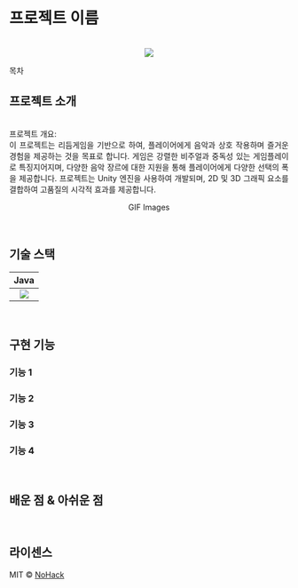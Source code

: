 # 프로젝트 이름

<p align="center">
  <br>
  <img src="./images/common/logo-sample.jpeg">
  <br>
</p>

목차

## 프로젝트 소개

<p align="justify">
  <br>
프로젝트 개요:
</br>
이 프로젝트는 리듬게임을 기반으로 하여, 플레이어에게 음악과 상호 작용하며 즐거운 경험을 제공하는 것을 목표로 합니다. 게임은 강렬한 비주얼과 중독성 있는 게임플레이로 특징지어지며, 다양한 음악 장르에 대한 지원을 통해 플레이어에게 다양한 선택의 폭을 제공합니다. 프로젝트는 Unity 엔진을 사용하여 개발되며, 2D 및 3D 그래픽 요소를 결합하여 고품질의 시각적 효과를 제공합니다.
</p>

<p align="center">
GIF Images
</p>

<br>

## 기술 스택

| Java |
| :--------: |
|   <img src="https://img.shields.io/badge/java-007396?style=for-the-badge&logo=java&logoColor=white">|

<br>

## 구현 기능

### 기능 1

### 기능 2

### 기능 3

### 기능 4

<br>

## 배운 점 & 아쉬운 점

<p align="justify">

</p>

<br>

## 라이센스

MIT &copy; [NoHack](mailto:lbjp114@gmail.com)

<!-- Stack Icon Refernces -->

[js]: /images/stack/javascript.svg
[ts]: /images/stack/typescript.svg
[react]: /images/stack/react.svg
[node]: /images/stack/node.svg

